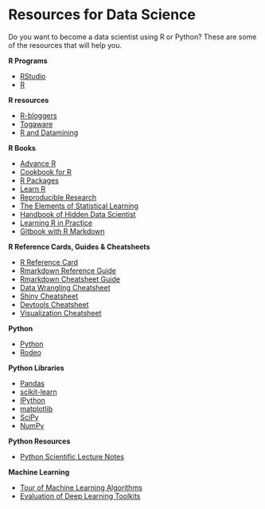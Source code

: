 Resources for Data Science
================

Do you want to become a data scientist using R or Python? These are some of the resources that will help you.

**R Programs**

- [RStudio](www.rstudio.com)
- [R](www.r-project.org)

**R resources**

- [R-bloggers](http://www.r-bloggers.com)
- [Togaware](http://onepager.togaware.com)
- [R and Datamining](http://www.rdatamining.com/)

**R Books**

- [Advance R](http://adv-r.had.co.nz/)
- [Cookbook for R](http://www.cookbook-r.com/)
- [R Packages](http://r-pkgs.had.co.nz/)
- [Learn R](http://renkun.me/learnR)
- [Reproducible Research](http://christophergandrud.github.io/RepResR-RStudio/)
- [The Elements of 
Statistical Learning](http://statweb.stanford.edu/~tibs/ElemStatLearn/)
- [Handbook of Hidden Data Scientist](http://ondrej-kvasnovsky.gitbooks.io/handbook-of-hidden-data-scientist/content/index.html)
- [Learning R in Practice](http://jiayiliu.gitbooks.io/learning-r-in-practice/content/index.html)
- [Gitbook with R Markdown](http://jbryer.gitbooks.io/rgitbook/content/index.html)

**R Reference Cards, Guides & Cheatsheets**

- [R Reference Card](http://cran.r-project.org/doc/contrib/Short-refcard.pdf)
- [Rmarkdown Reference Guide](http://www.rstudio.com/wp-content/uploads/2015/03/rmarkdown-reference.pdf)
- [Rmarkdown Cheatsheet Guide](http://www.rstudio.com/wp-content/uploads/2015/02/rmarkdown-cheatsheet.pdf)
- [Data Wrangling Cheatsheet](http://www.rstudio.com/wp-content/uploads/2015/02/data-wrangling-cheatsheet.pdf
)
- [Shiny Cheatsheet](http://www.rstudio.com/wp-content/uploads/2015/02/shiny-cheatsheet.pdf)
- [Devtools Cheatsheet](http://www.rstudio.com/wp-content/uploads/2015/03/devtools-cheatsheet.pdf)
- [Visualization Cheatsheet](http://www.rstudio.com/wp-content/uploads/2015/03/ggplot2-cheatsheet.pdf)

**Python**

- [Python](https://www.python.org)
- [Rodeo](https://www.yhat.com/products/rodeo)

**Python Libraries**

- [Pandas](http://pandas.pydata.org/)
- [scikit-learn](http://scikit-learn.org)
- [IPython](http://ipython.org)
- [matplotlib](http://matplotlib.org)
- [SciPy](http://www.scipy.org)
- [NumPy](http://www.numpy.org)

**Python Resources**

- [Python Scientific Lecture Notes](http://scipy-lectures.github.io/index.html)

**Machine Learning**

- [Tour of Machine Learning Algorithms](http://machinelearningmastery.com/a-tour-of-machine-learning-algorithms/)
- [Evaluation of Deep Learning Toolkits](https://github.com/zer0n/deepframeworks)